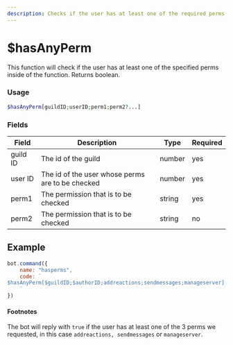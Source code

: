 ```yaml
---
description: Checks if the user has at least one of the required perms
---
```


# $hasAnyPerm

This function will check if the user has at least one of the specified perms inside of the function. Returns boolean.

### Usage

```php
$hasAnyPerm[guildID;userID;perm1;perm2?...]
```

### Fields

| Field    | Description                                      | Type   | Required |
| -------- | ------------------------------------------------ | ------ | -------- |
| guild ID | The id of the guild                              | number | yes      |
| user ID  | The id of the user whose perms are to be checked | number | yes      |
| perm1    | The permission that is to be checked             | string | yes      |
| perm2    | The permission that is to be checked             | string | no       |

## Example

```javascript
bot.command({
    name: "hasperms",
    code: `
$hasAnyPerm[$guildID;$authorID;addreactions;sendmessages;manageserver]
    `
})
```

#### Footnotes

The bot will reply with `true` if the user has at least one of the 3 perms we requested, in this case `addreactions, sendmessages` or `manageserver`.
